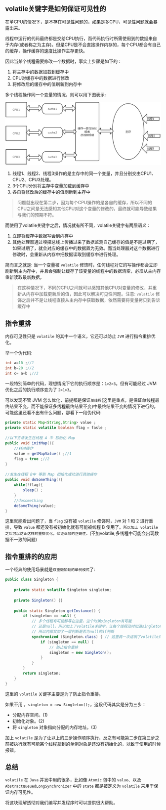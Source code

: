 ## volatile关键字是如何保证可见性的

在单CPU的情况下，是不存在可见性问题的，如果是多CPU，可见性问题就会暴露出来。

线程中运行的代码最终都是交给CPU执行，而代码执行时所需使用到的数据来自于内存(或者称之为主存)。但是CPU是不会直接操作内存的，每个CPU都会有自己的缓存，操作缓存的速度比操作主存更快。

因此当某个线程需要修改一个数据时，事实上步骤是如下的：

1. 将主存中的数据加载到缓存中
2. CPU对缓存中的数据进行修改
3. 将修改后的缓存中的值刷新到内存中

多个线程操作同一个变量的情况，则可以用下图表示:

![可见性](./可见性.png)

1. 线程1、线程2、线程3操作的是主存中的同一个变量，并且分别交由CPU1、CPU2、CPU3处理。
2. 3个CPU分别将主存中变量加载到缓存中
3. 各自将修改后的缓存中的值刷新到主存中

>问题就出现在第二步，因为每个CPU操作的是各自的缓存，所以不同的CPU之间是无法感知其他CPU对这个变量的修改的，最终就可能导致结果与我们的预期不符。

而使用了volatile关键字之后，情况就有所不同，volatile关键字有两层语义：

1. 立即将缓存中数据写会到内存中
2. 其他处理器通过嗅探总线上传播过来了数据监测自己缓存的值是不是过期了，如果过期了，就会对应的缓存中的数据置为无效。而当处理器对这个数据进行修改时，会重新从内存中把数据读取到缓存中进行处理。

简而言之就是: 当一个变量被 `volatile` 修饰时，任何线程对它的写操作都会立即刷新到主内存中，并且会强制让缓存了该变量的线程中的数据清空，必须从主内存重新读取最新数据。

>在这种情况下，不同的CPU之间就可以感知其他CPU对变量的修改，并重新从内存中加载更新后的值，因此可以解决可见性问题。注意: `volatile` 修饰之后并不是让线程直接从主内存中获取数据，依然需要将变量拷贝到告诉缓存中

## 指令重排

内存可见性只是 `volatile` 的其中一个语义，它还可以防止 `JVM` 进行指令重排优化。

举一个伪代码:

```java
int a=10 ;//1
int b=20 ;//2
int c= a+b ;//3
```

一段特别简单的代码，理想情况下它的执行顺序是：`1>2>3`。但有可能经过 JVM 优化之后的执行顺序变为了 `2>1>3`。

可以发现不管 JVM 怎么优化，前提都是保证`单线程`(这里是重点，是保证单线程最终结果不变，而不能保证多线程最终结果不变)中最终结果不变的情况下进行的。可能这里还看不出有什么问题，那看下一段伪代码:

```java
private static Map<String,String> value ;
private static volatile boolean flag = fasle ;

//以下方法发生在线程 A 中 初始化 Map
public void initMap(){
	//耗时操作
	value = getMapValue() ;//1
	flag = true ;//2
}

//发生在线程 B中 等到 Map 初始化成功进行其他操作
public void doSomeThing(){
	while(!flag){
		sleep() ;
	}
	//dosomething
	doSomeThing(value);
}
```

这里就能看出问题了，当 `flag` 没有被 `volatile` 修饰时，`JVM` 对 1 和 2 进行重排，导致 `value` 都还没有被初始化就有可能被线程 B 使用了。`所以加上 volatile之后可以防止这样的重排优化，保证业务的正确性。`(不加volatile,多线程中可能会出现数据不一致的问题)

## 指令重排的的应用

一个经典的使用场景就是`双重懒加载的单例模式`了:

```java
public class Singleton {

    private static volatile Singleton singleton;

    private Singleton() {}

    public static Singleton getInstance() {
        if (singleton == null) {
            // 多个线程有可能都等在这里，这个时候singleton有可能
            // 还是null，所以加上了volatile关键字，让每个线程及时知道singleton是否应被初始化了，
            // 所以内部又加了一层判断是否为null的if判断
            synchronized (Singleton.class) { // 这里再一次证明了volatile只能保证可见性，不能保证原子性.
                if (singleton == null) {
                    // 防止指令重排
                    singleton = new Singleton();
                }
            }
        }
        return singleton;
    }
}
```

这里的 `volatile` 关键字主要是为了防止指令重排。 

如果不用 ，`singleton = new Singleton();`，这段代码其实是分为三步：
- 分配内存空间。(1)
- 初始化对象。(2)
- 将 `singleton` 对象指向分配的内存地址。(3)

加上 `volatile` 是为了让以上的三步操作顺序执行，反之有可能第二步在第三步之前被执行就有可能某个线程拿到的单例对象是还没有初始化的，以致于使用的时候报错。

## 总结

`volatile` 在 `Java` 并发中用的很多，比如像 `Atomic` 包中的 `value`、以及 `AbstractQueuedLongSynchronizer` 中的 `state` 都是被定义为 `volatile` 来用于保证内存可见性。

将这块理解透彻对我们编写并发程序时可以提供很大帮助。